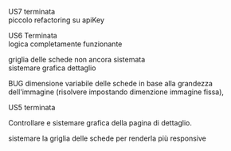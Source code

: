 US7 terminata  
piccolo refactoring su apiKey  
  
  
  
US6 Terminata  
logica completamente funzionante 
  
  
griglia delle schede non ancora sistemata  
sistemare grafica dettaglio
  
BUG dimensione variabile delle schede in base alla grandezza dell'immagine (risolvere impostando dimenzione immagine fissa),  
  
  
  
  
  
US5 terminata  

Controllare e sistemare grafica della pagina di dettaglio.  
  
  
sistemare la griglia delle schede per renderla più responsive